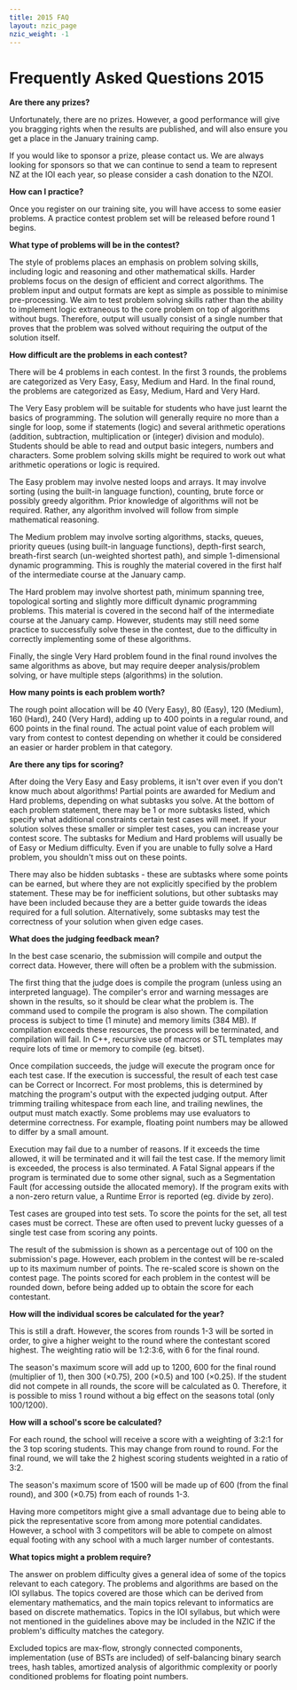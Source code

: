```yaml
---
title: 2015 FAQ
layout: nzic_page
nzic_weight: -1
---
```


# Frequently Asked Questions 2015

**Are there any prizes?**

Unfortunately, there are no prizes. However, a good performance will give you bragging rights when the results are published, and will also ensure you get a place in the January training camp.

If you would like to sponsor a prize, please contact us. We are always looking for sponsors so that we can continue to send a team to represent NZ at the IOI each year, so please consider a cash donation to the NZOI.

**How can I practice?**

Once you register on our training site, you will have access to some easier problems. A practice contest problem set will be released before round 1 begins.

**What type of problems will be in the contest?**

The style of problems places an emphasis on problem solving skills, including logic and reasoning and other mathematical skills. Harder problems focus on the design of efficient and correct algorithms. The problem input and output formats are kept as simple as possible to minimise pre-processing. We aim to test problem solving skills rather than the ability to implement logic extraneous to the core problem on top of algorithms without bugs. Therefore, output will usually consist of a single number that proves that the problem was solved without requiring the output of the solution itself.

**How difficult are the problems in each contest?**

There will be 4 problems in each contest. In the first 3 rounds, the problems are categorized as Very Easy, Easy, Medium and Hard. In the final round, the problems are categorized as Easy, Medium, Hard and Very Hard.

The Very Easy problem will be suitable for students who have just learnt the basics of programming. The solution will generally require no more than a single for loop, some if statements (logic) and several arithmetic operations (addition, subtraction, multiplication or (integer) division and modulo). Students should be able to read and output basic integers, numbers and characters. Some problem solving skills might be required to work out what arithmetic operations or logic is required.

The Easy problem may involve nested loops and arrays. It may involve sorting (using the built-in language function), counting, brute force or possibly greedy algorithm. Prior knowledge of algorithms will not be required. Rather, any algorithm involved will follow from simple mathematical reasoning.

The Medium problem may involve sorting algorithms, stacks, queues, priority queues (using built-in language functions), depth-first search, breath-first search (un-weighted shortest path), and simple 1-dimensional dynamic programming. This is roughly the material covered in the first half of the intermediate course at the January camp.

The Hard problem may involve shortest path, minimum spanning tree, topological sorting and slightly more difficult dynamic programming problems. This material is covered in the second half of the intermediate course at the January camp. However, students may still need some practice to successfully solve these in the contest, due to the difficulty in correctly implementing some of these algorithms.

Finally, the single Very Hard problem found in the final round involves the same algorithms as above, but may require deeper analysis/problem solving, or have multiple steps (algorithms) in the solution.

**How many points is each problem worth?**

The rough point allocation will be 40 (Very Easy), 80 (Easy), 120 (Medium), 160 (Hard), 240 (Very Hard), adding up to 400 points in a regular round, and 600 points in the final round. The actual point value of each problem will vary from contest to contest depending on whether it could be considered an easier or harder problem in that category.

**Are there any tips for scoring?**

After doing the Very Easy and Easy problems, it isn't over even if you don't know much about algorithms! Partial points are awarded for Medium and Hard problems, depending on what subtasks you solve. At the bottom of each problem statement, there may be 1 or more subtasks listed, which specify what additional constraints certain test cases will meet. If your solution solves these smaller or simpler test cases, you can increase your contest score. The subtasks for Medium and Hard problems will usually be of Easy or Medium difficulty. Even if you are unable to fully solve a Hard problem, you shouldn't miss out on these points.

There may also be hidden subtasks - these are subtasks where some points can be earned, but where they are not explicitly specified by the problem statement. These may be for inefficient solutions, but other subtasks may have been included because they are a better guide towards the ideas required for a full solution. Alternatively, some subtasks may test the correctness of your solution when given edge cases.

**What does the judging feedback mean?**

In the best case scenario, the submission will compile and output the correct data. However, there will often be a problem with the submission.

The first thing that the judge does is compile the program (unless using an interpreted language). The compiler's error and warning messages are shown in the results, so it should be clear what the problem is. The command used to compile the program is also shown. The compilation process is subject to time (1 minute) and memory limits (384 MB). If compilation exceeds these resources, the process will be terminated, and compilation will fail. In C++, recursive use of macros or STL templates may require lots of time or memory to compile (eg. bitset).

Once compilation succeeds, the judge will execute the program once for each test case. If the execution is successful, the result of each test case can be Correct or Incorrect. For most problems, this is determined by matching the program's output with the expected judging output. After trimming trailing whitespace from each line, and trailing newlines, the output must match exactly. Some problems may use evaluators to determine correctness. For example, floating point numbers may be allowed to differ by a small amount.

Execution may fail due to a number of reasons. If it exceeds the time allowed, it will be terminated and it will fail the test case. If the memory limit is exceeded, the process is also terminated. A Fatal Signal appears if the program is terminated due to some other signal, such as a Segmentation Fault (for accessing outside the allocated memory). If the program exits with a non-zero return value, a Runtime Error is reported (eg. divide by zero).

Test cases are grouped into test sets. To score the points for the set, all test cases must be correct. These are often used to prevent lucky guesses of a single test case from scoring any points.

The result of the submission is shown as a percentage out of 100 on the submission's page. However, each problem in the contest will be re-scaled up to its maximum number of points. The re-scaled score is shown on the contest page. The points scored for each problem in the contest will be rounded down, before being added up to obtain the score for each contestant.

**How will the individual scores be calculated for the year?**

This is still a draft. However, the scores from rounds 1-3 will be sorted in order, to give a higher weight to the round where the contestant scored highest. The weighting ratio will be 1:2:3:6, with 6 for the final round.

The season's maximum score will add up to 1200, 600 for the final round (multiplier of 1), then 300 (×0.75), 200 (×0.5) and 100 (×0.25). If the student did not compete in all rounds, the score will be calculated as 0. Therefore, it is possible to miss 1 round without a big effect on the seasons total (only 100/1200).

**How will a school's score be calculated?**

For each round, the school will receive a score with a weighting of 3:2:1 for the 3 top scoring students. This may change from round to round. For the final round, we will take the 2 highest scoring students weighted in a ratio of 3:2.

The season's maximum score of 1500 will be made up of 600 (from the final round), and 300 (×0.75) from each of rounds 1-3.

Having more competitors might give a small advantage due to being able to pick the representative score from among more potential candidates. However, a school with 3 competitors will be able to compete on almost equal footing with any school with a much larger number of contestants.

**What topics might a problem require?**

The answer on problem difficulty gives a general idea of some of the topics relevant to each category. The problems and algorithms are based on the IOI syllabus. The topics covered are those which can be derived from elementary mathematics, and the main topics relevant to informatics are based on discrete mathematics. Topics in the IOI syllabus, but which were not mentioned in the guidelines above may be included in the NZIC if the problem's difficulty matches the category.

Excluded topics are max-flow, strongly connected components, implementation (use of BSTs are included) of self-balancing binary search trees, hash tables, amortized analysis of algorithmic complexity or poorly conditioned problems for floating point numbers.
